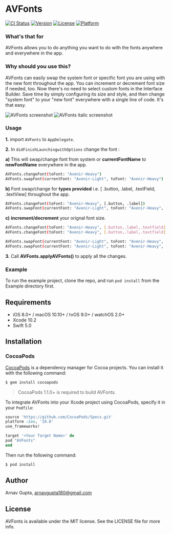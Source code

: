 # AVFonts

[![CI Status](http://img.shields.io/travis/Arnav/AVFonts.svg?style=flat)](https://travis-ci.org/Arnav/AVFonts)
[![Version](https://img.shields.io/cocoapods/v/AVFonts.svg?style=flat)](http://cocoapods.org/pods/AVFonts)
[![License](https://img.shields.io/cocoapods/l/AVFonts.svg?style=flat)](http://cocoapods.org/pods/AVFonts)
[![Platform](https://img.shields.io/cocoapods/p/AVFonts.svg?style=flat)](http://cocoapods.org/pods/AVFonts)


### What's that for

AVFonts allows you to do anything you want to do with the fonts anywhere and everywhere in the app.

### Why should you use this?

AVFonts can easily swap the system font or specific font you are using with the new font throughout the app. You can increment or decrement font size if needed, too. Now there's no need to select custom fonts in the Interface Builder. Save time by simply configuring its size and style, and then change "system font" to your "new font" everywhere with a single line of code. It's that easy.

![](AVFonts.gif?raw=true "AVFonts screenshot")                            ![](AVFonts2.gif?raw=true "AVFonts  italic screenshot")

### Usage

**1.** import `AVFonts` to `AppDelegate`.

**2.** In `didFinishLaunchingwithOptions` change the font :

**a)** This will swap/change font from system or **currentFontName** to **newFontName** everywhere in the app.
```bash
AVFonts.changeFont(toFont: "Avenir-Heavy")
AVFonts.swapFont(currentFont: "Avenir-Light", toFont: "Avenir-Heavy")
```
**b)** Font swap/change for **types provided** i.e. [ .button, .label, .textField, .textView] throughout the app.

```bash
AVFonts.changeFont(toFont: "Avenir-Heavy", [.button, .label])
AVFonts.swapFont(currentFont: "Avenir-Light", toFont: "Avenir-Heavy", [.button, .label])
```
**c)** **increment/decrement** your orignal font size.

```bash
AVFonts.changeFont(toFont: "Avenir-Heavy", [.button,.label,.textfield], increment: 2)
AVFonts.changeFont(toFont: "Avenir-Heavy", [.button,.label,.textfield], increment: -2)

AVFonts.swapFont(currentFont: "Avenir-Light", toFont: "Avenir-Heavy", [.button, .label, .textfield], increment: 2)
AVFonts.swapFont(currentFont: "Avenir-Light", toFont: "Avenir-Heavy", [.button, .label, .textfield, .textview], increment: -2)

```
**3.** Call **AVFonts.applyAVFonts()** to apply all the changes.

###  Example

To run the example project, clone the repo, and run `pod install` from the Example directory first.

## Requirements

- iOS 8.0+ / macOS 10.10+ / tvOS 9.0+ / watchOS 2.0+
- Xcode 10.2
- Swift 5.0


## Installation

### CocoaPods

[CocoaPods](http://cocoapods.org) is a dependency manager for Cocoa projects. You can install it with the following command:

```bash
$ gem install cocoapods
```

> CocoaPods 1.1.0+ is required to build  AVFonts.

To integrate AVFonts into your Xcode project using CocoaPods, specify it in your `Podfile`:

```ruby
source 'https://github.com/CocoaPods/Specs.git'
platform :ios, '10.0'
use_frameworks!

target '<Your Target Name>' do
pod "AVFonts"
end
```

Then run the following command:

```bash
$ pod install
```


## Author

Arnav Gupta, arnavgupta180@gmail.com

## License

AVFonts is available under the MIT license. See the LICENSE file for more info.
